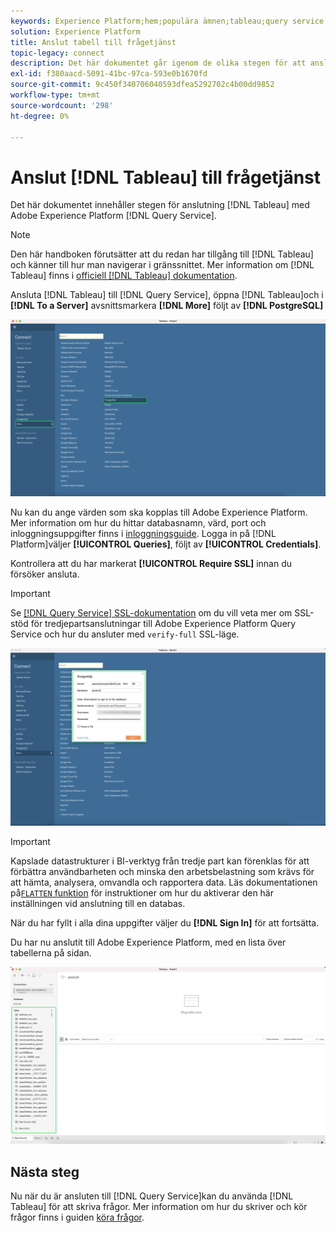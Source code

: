 ```yaml
---
keywords: Experience Platform;hem;populära ämnen;tableau;query service;Query service;connect to query service;
solution: Experience Platform
title: Anslut tabell till frågetjänst
topic-legacy: connect
description: Det här dokumentet går igenom de olika stegen för att ansluta Tableau till Adobe Experience Platform Query Service.
exl-id: f380aacd-5091-41bc-97ca-593e0b1670fd
source-git-commit: 9c450f340706040593dfea5292702c4b00dd9852
workflow-type: tm+mt
source-wordcount: '298'
ht-degree: 0%

---
```


# Anslut [!DNL Tableau] till frågetjänst

Det här dokumentet innehåller stegen för anslutning [!DNL Tableau] med Adobe Experience Platform [!DNL Query Service].

>[!NOTE]
>
> Den här handboken förutsätter att du redan har tillgång till [!DNL Tableau] och känner till hur man navigerar i gränssnittet. Mer information om [!DNL Tableau] finns i [officiell [!DNL Tableau] dokumentation](https://help.tableau.com/current/pro/desktop/en-us/default.htm).

Ansluta [!DNL Tableau] till [!DNL Query Service], öppna [!DNL Tableau]och i **[!DNL To a Server]** avsnittsmarkera **[!DNL More]** följt av **[!DNL PostgreSQL]**

![The [!DNL Tableau] kontrollpanel med mer och [!DNL PostgreSQL] markerad.](../images/clients/tableau/open-connection.png)

Nu kan du ange värden som ska kopplas till Adobe Experience Platform. Mer information om hur du hittar databasnamn, värd, port och inloggningsuppgifter finns i [inloggningsguide](../ui/credentials.md). Logga in på [!DNL Platform]väljer **[!UICONTROL Queries]**, följt av **[!UICONTROL Credentials]**.

Kontrollera att du har markerat **[!UICONTROL Require SSL]** innan du försöker ansluta.

>[!IMPORTANT]
>
>Se [[!DNL Query Service] SSL-dokumentation](./ssl-modes.md) om du vill veta mer om SSL-stöd för tredjepartsanslutningar till Adobe Experience Platform Query Service och hur du ansluter med `verify-full` SSL-läge.

![The [!DNL PostgreSQL] anslutningsdialogruta med slutförd anslutningsinformation.](../images/clients/tableau/sign-in.png)

>[!IMPORTANT]
>
>Kapslade datastrukturer i BI-verktyg från tredje part kan förenklas för att förbättra användbarheten och minska den arbetsbelastning som krävs för att hämta, analysera, omvandla och rapportera data. Läs dokumentationen på[`FLATTEN` funktion](../best-practices/flatten-nested-data.md) för instruktioner om hur du aktiverar den här inställningen vid anslutning till en databas.

När du har fyllt i alla dina uppgifter väljer du **[!DNL Sign In]** för att fortsätta.

Du har nu anslutit till Adobe Experience Platform, med en lista över tabellerna på sidan.

![En ny [!DNL Tableau] Kontrollpanel med frågetjänsttabeller markerade i den vänstra panelen.](../images/clients/tableau/connected.png)

## Nästa steg

Nu när du är ansluten till [!DNL Query Service]kan du använda [!DNL Tableau] för att skriva frågor. Mer information om hur du skriver och kör frågor finns i guiden [köra frågor](../best-practices/writing-queries.md).
